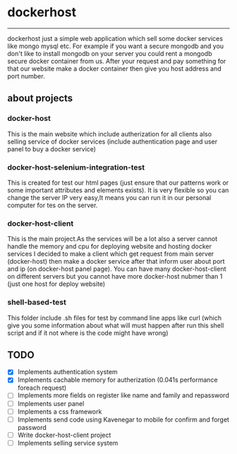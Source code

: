 # dockerhost
<hr>
dockerhost just a simple web application which sell some docker services like mongo mysql etc.
For example if you want a secure mongodb and you don't like to install mongodb on your server you could rent a mongodb secure docker container from us.
After your request and pay something for that our website make a docker container then give you host address and port number.

## about projects
### docker-host
This is the main website which include autherization for all clients also selling service of docker services (include authentication page and user panel to buy a docker service)
### docker-host-selenium-integration-test
This is created for test our html pages (just ensure that our patterns work or some important attributes and elements exists).
It is very flexible so you can change the server IP very easy,It means you can run it in our personal computer for tes on the server.
### docker-host-client
This is the main project.As the services will be a lot also a server cannot handle the memory and cpu for deploying website and hosting docker services I decided to make a client which get request from main server (docker-host) then make a docker service after that inform user about port and ip (on docker-host panel page).
You can have many docker-host-client on different servers but you cannot have more docker-host nubmer than 1 (just one host for deploy website)
### shell-based-test
This folder include .sh files for test by command line apps like curl (which give you some information about what will must happen after run this shell script and if it not where is the code might have wrong)

## TODO
- [x] Implements authentication system
- [x] Implements cachable memory for autherization (0.041s performance foreach request)
- [ ] Implements more fields on register like name and family and repassword
- [ ] Implements user panel
- [ ] Implements a css framework
- [ ] Implements send code using Kavenegar to mobile for confirm and forget password
- [ ] Write docker-host-client project
- [ ] Implements selling service system
